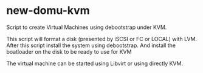 # new-domu-kvm
Script to create Virtual Machines using debootstrap under KVM.

This script will format a disk (presented by iSCSI or FC or LOCAL) with LVM.
After this script install the system using debootstrap.
And install the boatloader on the disk to be ready to use for KVM

The virtual machine can be started using Libvirt or using directly KVM.
